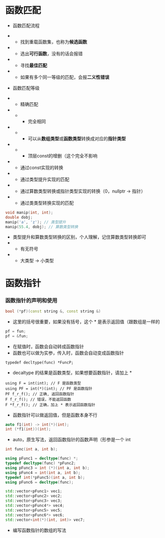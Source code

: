 # 函数匹配

- 函数匹配流程
- - 找到重载函数集，也称为**候选函数**
- - 选出**可行函数**，没有的话会报错
- - 寻找**最佳匹配**
- - 如果有多个同一等级的匹配，会报**二义性错误**

- 函数匹配等级
- - 精确匹配
- - - 完全相同
- - - 可以从**数组类型**或**函数类型**转换成对应的**指针类型**
- - - 顶层const的增删（这个完全不影响
- - 通过const实现的转换
- - 通过类型提升实现的匹配
- - 通过算数类型转换或指针类型实现的转换（0，nullptr -> 指针）
- - 通过类类型转换实现的匹配

```c++
void manip(int, int);
double dobj;
manip('a', 'z'); // 类型提升
manip(55.4, dobj); // 算数类型转换
```
- 类型提升和算数类型转换的区别，个人理解，记住算数类型转换即可
- - 有无符号
- - 大类型 -> 小类型


# 函数指针

### 函数指针的声明和使用
```c++
bool (*pf)(const string &, const string &)
```
- 这里的括号很重要，如果没有括号，这个 * 是表示返回值（跟数组是一样的
```c++
pf = fun;
pf = &fun;
```
- 在赋值时，函数会自动转成函数指针
- 函数也可以做为实参，传入时，函数会自动变成函数指针
```
typedef decltype(func) *FuncP;
```
- decaltype 的结果是函数类型，如果想要函数指针，请加上 *
```
using F = int(int); // F 是函数类型
using PF = int(*)(int); // PF 是函数指针
PF f_r_f(); // 正确, 返回函数指针
F f_r_f(); // 错误，不能返回函数
F *f_r_f(); // 正确，加上 * 表示返回函数指针
```
- 函数指针可以做返回值，但是函数本身不行
```c++
auto f1(int) -> int(*)(int);
int (*f1(int))(int);
```
- auto，原生写法，返回函数指针的函数声明（形参是一个 int
```c++
int func(int a, int b);

using pFunc1 = decltype(func) *;
typedef decltype(func) *pFunc2;
using pFunc3 = int (*)(int a, int b);
using pFunc4 = int(int a, int b);
typedef int(*pFunc5)(int a, int b);
using pFunc6 = decltype(func);

std::vector<pFunc1> vec1;
std::vector<pFunc2> vec2;
std::vector<pFunc3> vec3;
std::vector<pFunc4*> vec4;
std::vector<pFunc5> vec5;
std::vector<pFunc6*> vec6;
std::vector<int(*)(int, int)> vec7;
```
- 编写函数指针的数组的写法

